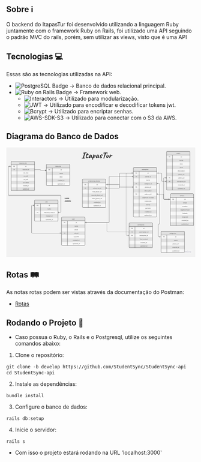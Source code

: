 ## Sobre ℹ️
O backend do ItapasTur foi desenvolvido utilizando a linguagem Ruby juntamente com o framework Ruby on Rails, foi utilizado uma API seguindo o padrão MVC do rails, porém, sem utilizar as views, visto que é uma API

## Tecnologias 💻
Essas são as tecnologias utilizadas na API:
- ![PostgreSQL Badge](https://img.shields.io/badge/PostgreSQL-4169E1?logo=postgresql&logoColor=fff&style=for-the-badge) -> Banco de dados relacional principal.
- ![Ruby on Rails Badge](https://img.shields.io/badge/Ruby%20on%20Rails-D30001?logo=rubyonrails&logoColor=fff&style=for-the-badge) -> Framework web.
  - ![Interactors](https://img.shields.io/badge/interactors-%23CC342D.svg?style=for-the-badge&logo=rubygems&logoColor=white) -> Utilizado para modularização.
  - ![JWT](https://img.shields.io/badge/jwt-%23CC342D.svg?style=for-the-badge&logo=rubygems&logoColor=white) -> Utilizado para encodificar e decodificar tokens jwt.
  - ![Bcrypt](https://img.shields.io/badge/bcrypt-%23CC342D.svg?style=for-the-badge&logo=rubygems&logoColor=white) -> Utilizado para encriptar senhas.
  - ![AWS-SDK-S3](https://img.shields.io/badge/AWS_SDK_S3-%23CC342D.svg?style=for-the-badge&logo=rubygems&logoColor=white) -> Utilizado para conectar com o S3 da AWS.

## Diagrama do Banco de Dados

![Diagrama](./Itapastur.jpg)
## Rotas 🛤️
As notas rotas podem ser vistas através da documentação do Postman:
- [Rotas](https://web.postman.co/documentation/27353559-14b0b971-9c0a-4118-b19e-059f3dc4d214/publish?workspaceId=d7e30ca3-6042-491f-81aa-fba41b13f8b8)
  
## Rodando o Projeto 🚀

- Caso possua o Ruby, o Rails e o Postgresql, utilize os seguintes comandos abaixo:

1. Clone o repositório:
```
git clone -b develop https://github.com/StudentSync/StudentSync-api
cd StudentSync-api
```
2. Instale as dependências:

```
bundle install
```

3. Configure o banco de dados:

```
rails db:setup
```

4. Inicie o servidor:

```
rails s
```

- Com isso o projeto estará rodando na URL 'localhost:3000'
